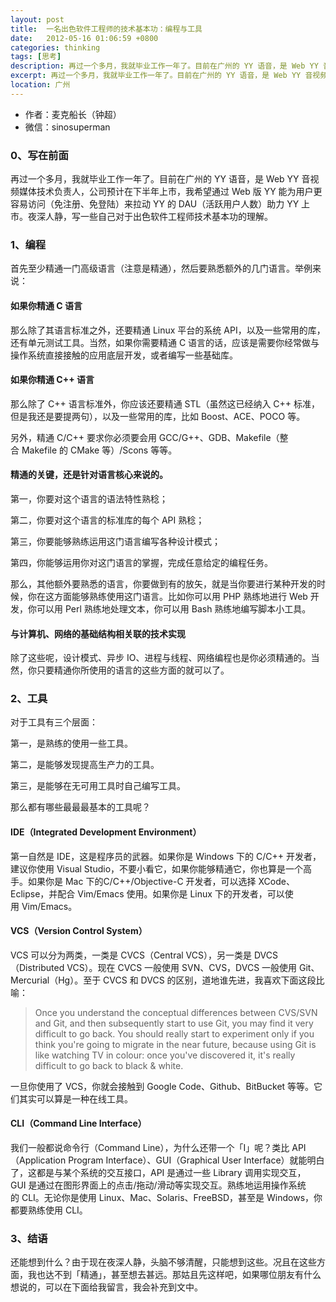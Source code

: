 ```yaml
---
layout: post
title:  一名出色软件工程师的技术基本功：编程与工具
date:   2012-05-16 01:06:59 +0800
categories: thinking
tags: [思考]
description: 再过一个多月，我就毕业工作一年了。目前在广州的 YY 语音，是 Web YY 音视频媒体技术负责人，公司预计在下半年上市，我希望通过 Web 版 YY 能为用户更容易访问（免注册、免登陆）来拉动 YY 的 DAU（活跃用户人数）助力 YY 上市。夜深人静，写一些自己对于出色软件工程师技术基本功的理解。
excerpt: 再过一个多月，我就毕业工作一年了。目前在广州的 YY 语音，是 Web YY 音视频媒体技术负责人，公司预计在下半年上市，我希望通过 Web 版 YY 能为用户更容易访问（免注册、免登陆）来拉动 YY 的 DAU（活跃用户人数）助力 YY 上市。夜深人静，写一些自己对于出色软件工程师技术基本功的理解 ……
location: 广州
---
```


* 作者：麦克船长（钟超）
* 微信：sinosuperman

### 0、写在前面

再过一个多月，我就毕业工作一年了。目前在广州的 YY 语音，是 Web YY 音视频媒体技术负责人，公司预计在下半年上市，我希望通过 Web 版 YY 能为用户更容易访问（免注册、免登陆）来拉动 YY 的 DAU（活跃用户人数）助力 YY 上市。夜深人静，写一些自己对于出色软件工程师技术基本功的理解。

### 1、编程

首先至少精通一门高级语言（注意是精通），然后要熟悉额外的几门语言。举例来说：

#### 如果你精通 C 语言

那么除了其语言标准之外，还要精通 Linux 平台的系统 API，以及一些常用的库，还有单元测试工具。当然，如果你需要精通 C 语言的话，应该是需要你经常做与操作系统直接接触的应用底层开发，或者编写一些基础库。

#### 如果你精通 C++ 语言

那么除了 C++ 语言标准外，你应该还要精通 STL（虽然这已经纳入 C++ 标准，但是我还是要提两句），以及一些常用的库，比如 Boost、ACE、POCO 等。

另外，精通 C/C++ 要求你必须要会用 GCC/G++、GDB、Makefile（整合 Makefile 的 CMake 等）/Scons 等等。

#### 精通的关键，还是针对语言核心来说的。

第一，你要对这个语言的语法特性熟稔；

第二，你要对这个语言的标准库的每个 API 熟稔；

第三，你要能够熟练运用这门语言编写各种设计模式；

第四，你能够运用你对这门语言的掌握，完成任意给定的编程任务。

那么，其他额外要熟悉的语言，你要做到有的放矢，就是当你要进行某种开发的时候，你在这方面能够熟练使用这门语言。比如你可以用 PHP 熟练地进行 Web 开发，你可以用 Perl 熟练地处理文本，你可以用 Bash 熟练地编写脚本小工具。

#### 与计算机、网络的基础结构相关联的技术实现

除了这些呢，设计模式、异步 IO、进程与线程、网络编程也是你必须精通的。当然，你只要精通你所使用的语言的这些方面的就可以了。

### 2、工具

对于工具有三个层面：

第一，是熟练的使用一些工具。

第二，是能够发现提高生产力的工具。

第三，是能够在无可用工具时自己编写工具。

那么都有哪些最最最基本的工具呢？

#### IDE（Integrated Development Environment）

第一自然是 IDE，这是程序员的武器。如果你是 Windows 下的 C/C++ 开发者，建议你使用 Visual Studio，不要小看它，如果你能够精通它，你也算是一个高手。如果你是 Mac 下的C/C++/Objective-C 开发者，可以选择 XCode、Eclipse，并配合 Vim/Emacs 使用。如果你是 Linux 下的开发者，可以使用 Vim/Emacs。

#### VCS（Version Control System）

VCS 可以分为两类，一类是 CVCS（Central VCS），另一类是 DVCS（Distributed VCS）。现在 CVCS 一般使用 SVN、CVS，DVCS 一般使用 Git、Mercurial（Hg）。至于 CVCS 和 DVCS 的区别，道地谁先进，我喜欢下面这段比喻：

> Once you understand the conceptual differences between CVS/SVN and Git, and then subsequently start to use Git, you may find it very difficult to go back. You should really start to experiment only if you think you're going to migrate in the near future, because using Git is like watching TV in colour: once you've discovered it, it's really difficult to go back to black & white.

一旦你使用了 VCS，你就会接触到 Google Code、Github、BitBucket 等等。它们其实可以算是一种在线工具。

#### CLI（Command Line Interface）

我们一般都说命令行（Command Line），为什么还带一个「I」呢？类比 API（Application Program Interface）、GUI（Graphical User Interface）就能明白了，这都是与某个系统的交互接口，API 是通过一些 Library 调用实现交互，GUI 是通过在图形界面上的点击/拖动/滑动等实现交互。熟练地运用操作系统的 CLI。无论你是使用 Linux、Mac、Solaris、FreeBSD，甚至是 Windows，你都要熟练使用 CLI。

### 3、结语

还能想到什么？由于现在夜深人静，头脑不够清醒，只能想到这些。况且在这些方面，我也达不到「精通」，甚至想去甚远。那姑且先这样吧，如果哪位朋友有什么想说的，可以在下面给我留言，我会补充到文中。
